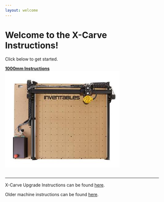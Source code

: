 ```yaml
---
layout: welcome
---
```

<div class="container container--welcome">
  <h1>Welcome to the X-Carve Instructions!</h1>
  <div class="row row--machinesize">
    <div class="col-md-6">
      <p>Click below to get started.</p>
      <a class="" href="/1000mm/">
        <b>1000mm Instructions</b>
        <br>
        <img src= "/assets/xc-1000.png">
      </a>
    </div>
  </div>
  <br>
  <hr>
  <p class="link-2015">X-Carve Upgrade Instructions can be found <a href="/upgrade/step1/">here</a>.</p>
  <p class="link-2015">Older machine instructions can be found <a href="/archived">here</a>.</p>
</div>
